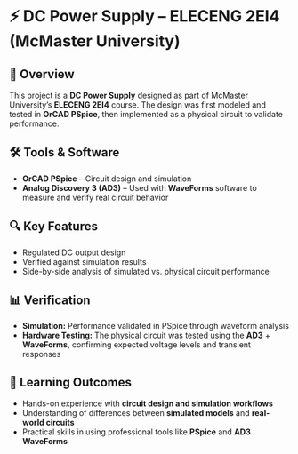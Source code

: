# ⚡ DC Power Supply – ELECENG 2EI4 (McMaster University)

## 📖 Overview  
This project is a **DC Power Supply** designed as part of McMaster University’s **ELECENG 2EI4** course. The design was first modeled and tested in **OrCAD PSpice**, then implemented as a physical circuit to validate performance.  

## 🛠️ Tools & Software  
- **OrCAD PSpice** – Circuit design and simulation  
- **Analog Discovery 3 (AD3)** – Used with **WaveForms** software to measure and verify real circuit behavior  

## 🔍 Key Features  
- Regulated DC output design  
- Verified against simulation results  
- Side-by-side analysis of simulated vs. physical circuit performance  

## 📊 Verification  
- **Simulation:** Performance validated in PSpice through waveform analysis  
- **Hardware Testing:** The physical circuit was tested using the **AD3** + **WaveForms**, confirming expected voltage levels and transient responses  

## 🚀 Learning Outcomes  
- Hands-on experience with **circuit design and simulation workflows**  
- Understanding of differences between **simulated models** and **real-world circuits**  
- Practical skills in using professional tools like **PSpice** and **AD3 WaveForms**  
